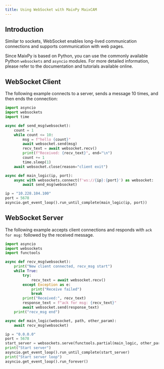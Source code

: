 ```yaml
---
title: Using WebSocket with MaixPy MaixCAM
---
```


## Introduction

Similar to sockets, WebSocket enables long-lived communication connections and supports communication with web pages.

Since MaixPy is based on Python, you can use the commonly available Python `websockets` and `asyncio` modules. For more detailed information, please refer to the documentation and tutorials available online.

## WebSocket Client

The following example connects to a server, sends a message 10 times, and then ends the connection:

```python
import asyncio
import websockets
import time

async def send_msg(websocket):
    count = 1
    while count <= 10:
        msg = f"hello {count}"
        await websocket.send(msg)
        recv_text = await websocket.recv()
        print(f"Received: {recv_text}", end="\n")
        count += 1
        time.sleep(1)
    await websocket.close(reason="client exit")

async def main_logic(ip, port):
    async with websockets.connect(f'ws://{ip}:{port}') as websocket:
        await send_msg(websocket)

ip = "10.228.104.100"
port = 5678
asyncio.get_event_loop().run_until_complete(main_logic(ip, port))
```

## WebSocket Server

The following example accepts client connections and responds with `ack for msg:` followed by the received message.

```python
import asyncio
import websockets
import functools

async def recv_msg(websocket):
    print("New client connected, recv_msg start")
    while True:
        try:
            recv_text = await websocket.recv()
        except Exception as e:
            print("Receive failed")
            break
        print("Received:", recv_text)
        response_text = f"ack for msg: {recv_text}"
        await websocket.send(response_text)
    print("recv_msg end")

async def main_logic(websocket, path, other_param):
    await recv_msg(websocket)

ip = "0.0.0.0"
port = 5678
start_server = websockets.serve(functools.partial(main_logic, other_param="test_value"), ip, port)
print("Start server")
asyncio.get_event_loop().run_until_complete(start_server)
print("Start server loop")
asyncio.get_event_loop().run_forever()
```

